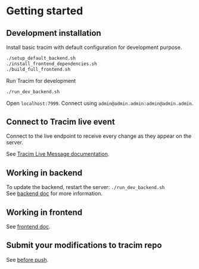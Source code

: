 # Getting started

## Development installation

Install basic tracim with default configuration for development purpose.

```bash
./setup_default_backend.sh
./install_frontend_dependencies.sh
./build_full_frontend.sh
```

Run Tracim for development
```bash
./run_dev_backend.sh
```

Open `localhost:7999`.
Connect using `admin@admin.admin:admin@admin.admin`.

## Connect to Tracim live event

Connect to the live endpoint to receive every change as they appear on the server.

See [Tracim Live Message documentation](/docs/api-integration/tlm_event_socket.md).

## Working in backend

To update the backend, restart the server: `./run_dev_backend.sh`  
See [backend doc](/docs/development/backend/build.md) for more information.

## Working in frontend

See [frontend doc](/docs/development/frontend/build.md).

## Submit your modifications to tracim repo

See [before push](/docs/development/getting_started/before_push.md).

